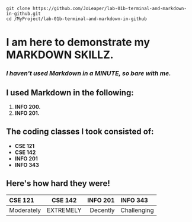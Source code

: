 ```console
git clone https://github.com/JoLeaper/lab-01b-terminal-and-markdown-in-github.git
cd /MyProject/lab-01b-terminal-and-markdown-in-github
 ``` 

# I am here to demonstrate my MARKDOWN SKILLZ.
### <i> I haven't used Markdown in a MINUTE, so bare with me. </i>

## I used Markdown in the following:
1. **INFO 200.**
2. **INFO 201.**

## The coding classes I took consisted of:
* **CSE 121**
* **CSE 142**
* **INFO 201**
* **INFO 343**

## Here's how hard they were!

| CSE 121        | CSE 142   | INFO 201     |  INFO 343       
| :------------- | :----------: | -----------: |  :------------- |
|  Moderately | EXTREMELY   | Decently    |   Challenging | 